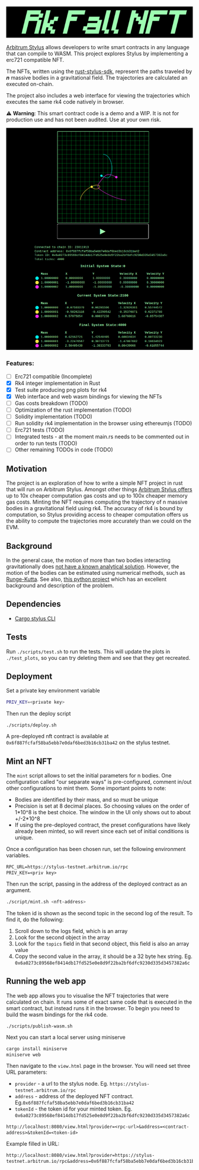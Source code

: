 <p align="center">
  <img src="./docs/rk-fall-title.png" alt="Rk Fall NFT title" />
</p>

[Arbitrum Stylus](https://docs.arbitrum.io/stylus/stylus-gentle-introduction) allows developers to write smart contracts in any language that can compile to WASM. This project explores Stylus by implementing a erc721 compatible NFT.

The NFTs, written using the [rust-stylus-sdk](https://github.com/OffchainLabs/stylus-sdk-rs), represent the paths traveled by ***n*** massive bodies in a gravitational field. The trajectories are calculated an executed on-chain.

The project also includes a web interface for viewing the trajectories which executes the same rk4 code natively in browser.

:warning: **Warning**: This smart contract code is a demo and a WIP. It is not for production use and has not been audited. Use at your own risk.

<p align="center">
  <img src="./docs/full-web-page.png" alt="An image of the rk fall interface showing bodies in motion" />
</p>

### Features:
- [ ] Erc721 compatible (Incomplete)
- [x] Rk4 integer implementation in Rust
- [x] Test suite producing png plots for rk4
- [x] Web interface and web wasm bindings for viewing the NFTs
- [ ] Gas costs breakdown (TODO)
- [ ] Optimization of the rust implementation (TODO)
- [ ] Solidity implementation (TODO)
- [ ] Run solidity rk4 implementation in the browser using ethereumjs (TODO)
- [ ] Erc721 tests (TODO)
- [ ] Integrated tests - at the moment main.rs needs to be commented out in order to run tests (TODO)
- [ ] Other remaining TODOs in code (TODO)

## Motivation
The project is an exploration of how to write a simple NFT project in rust that will run on Arbitrum Stylus. Amongst other things [Arbitrum Stylus offers](https://docs.arbitrum.io/stylus/stylus-gentle-introduction) up to 10x cheaper computation gas costs and up to 100x cheaper memory gas costs. Minting the NFT requires computing the trajectory of n massive bodies in a gravitational field using rk4. The accuracy of rk4 is bound by computation, so Stylus providing access to cheaper computation offers us the ability to compute the trajectories more accurately than we could on the EVM.

## Background
In the general case, the motion of more than two bodies interacting gravitationally does [not have a known analytical solution](https://en.wikipedia.org/wiki/N-body_problem). However, the motion of the bodies can be estimated using numerical methods, such as [Runge-Kutta](https://en.wikipedia.org/wiki/Runge%E2%80%93Kutta_methods).
See also, [this python project](https://github.com/kirklong/ThreeBodyBot) which has an excellent background and description of the problem.

## Dependencies
* [Cargo stylus CLI](https://github.com/OffchainLabs/cargo-stylus)

## Tests
Run `./scripts/test.sh` to run the tests. This will update the plots in `./test_plots`, so you can try deleting them and see that they get recreated.

## Deployment
Set a private key environment variable
```sh
PRIV_KEY=<private key>
```
Then run the deploy script
```
./scripts/deploy.sh
```
A pre-deployed nft contract is available at `0x6f887fcfaf58ba5ebb7e0daf6bed3b16cb31ba42` on the stylus testnet.

## Mint an NFT
The `mint` script allows to set the initial parameters for n bodies. One configuration called "our separate ways" is pre-configured, comment in/out other configurations to mint them.
Some important points to note:
* Bodies are identified by their mass, and so must be unique
* Precision is set at 8 decimal places. So choosing values on the order of 1\*10^8 is the best choice. The window in the UI only shows out to about +/-2\*10^8 
* If using the pre-deployed contract, the preset configurations have likely already been minted, so will revert since each set of initial conditions is unique.

Once a configuration has been chosen run, set the following environment variables.
```
RPC_URL=https://stylus-testnet.arbitrum.io/rpc
PRIV_KEY=<priv key>
```
Then run the script, passing in the address of the deployed contract as an argument.
```sh
./script/mint.sh <nft-address>
```
The token id is shown as the second topic in the second log of the result.
To find it, do the following:
1. Scroll down to the logs field, which is an array
2. Look for the second object in the array
3. Look for the `topics` field in that second object, this field is also an array value
4. Copy the second value in the array, it should be a 32 byte hex string. Eg. `0x6a0273c89568ef8414db17fd525e0e8d9f22ba2bf6dfc9230d335d3457382a6c`


## Running the web app
The web app allows you to visualise the NFT trajectories that were calculated on chain. It runs some of exact same code that is executed in the smart contract, but instead runs it in the browser. To begin you need to build the wasm bindings for the rk4 code.
```
./scripts/publish-wasm.sh
```

Next you can start a local server using miniserve
```
cargo install miniserve
miniserve web
```

Then navigate to the `view.html` page in the browser. You will need set three URL parameters:
* `provider` - a url to the stylus node. Eg. `https://stylus-testnet.arbitrum.io/rpc`
* `address` - address of the deployed NFT contract. Eg.`0x6f887fcfaf58ba5ebb7e0daf6bed3b16cb31ba42`
* `tokenId` - the token id for your minted token. Eg. `0x6a0273c89568ef8414db17fd525e0e8d9f22ba2bf6dfc9230d335d3457382a6c`

```
http://localhost:8080/view.html?provider=<rpc-url>&address=<contract-address>&tokenId=<token-id>
```

Example filled in URL:
```
http://localhost:8080/view.html?provider=https://stylus-testnet.arbitrum.io/rpc&address=0x6f887fcfaf58ba5ebb7e0daf6bed3b16cb31ba42&tokenId=0x6a0273c89568ef8414db17fd525e0e8d9f22ba2bf6dfc9230d335d3457382a6c
```